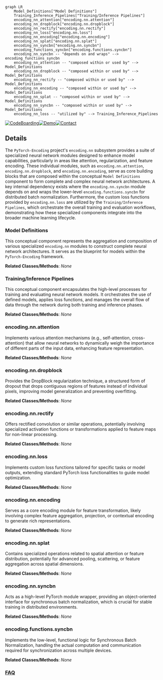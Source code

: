 ```mermaid
graph LR
    Model_Definitions["Model Definitions"]
    Training_Inference_Pipelines["Training/Inference Pipelines"]
    encoding_nn_attention["encoding.nn.attention"]
    encoding_nn_dropblock["encoding.nn.dropblock"]
    encoding_nn_rectify["encoding.nn.rectify"]
    encoding_nn_loss["encoding.nn.loss"]
    encoding_nn_encoding["encoding.nn.encoding"]
    encoding_nn_splat["encoding.nn.splat"]
    encoding_nn_syncbn["encoding.nn.syncbn"]
    encoding_functions_syncbn["encoding.functions.syncbn"]
    encoding_nn_syncbn -- "depends on and wraps" --> encoding_functions_syncbn
    encoding_nn_attention -- "composed within or used by" --> Model_Definitions
    encoding_nn_dropblock -- "composed within or used by" --> Model_Definitions
    encoding_nn_rectify -- "composed within or used by" --> Model_Definitions
    encoding_nn_encoding -- "composed within or used by" --> Model_Definitions
    encoding_nn_splat -- "composed within or used by" --> Model_Definitions
    encoding_nn_syncbn -- "composed within or used by" --> Model_Definitions
    encoding_nn_loss -- "utilized by" --> Training_Inference_Pipelines
```

[![CodeBoarding](https://img.shields.io/badge/Generated%20by-CodeBoarding-9cf?style=flat-square)](https://github.com/CodeBoarding/GeneratedOnBoardings)[![Demo](https://img.shields.io/badge/Try%20our-Demo-blue?style=flat-square)](https://www.codeboarding.org/demo)[![Contact](https://img.shields.io/badge/Contact%20us%20-%20contact@codeboarding.org-lightgrey?style=flat-square)](mailto:contact@codeboarding.org)

## Details

The `PyTorch-Encoding` project's `encoding.nn` subsystem provides a suite of specialized neural network modules designed to enhance model capabilities, particularly in areas like attention, regularization, and feature encoding. These individual modules, such as `encoding.nn.attention`, `encoding.nn.dropblock`, and `encoding.nn.encoding`, serve as core building blocks that are composed within the conceptual `Model Definitions` component to form complete and complex neural network architectures. A key internal dependency exists where the `encoding.nn.syncbn` module depends on and wraps the lower-level `encoding.functions.syncbn` for distributed batch normalization. Furthermore, the custom loss functions provided by `encoding.nn.loss` are utilized by the `Training/Inference Pipelines`, which orchestrate the overall training and evaluation workflows, demonstrating how these specialized components integrate into the broader machine learning lifecycle.

### Model Definitions
This conceptual component represents the aggregation and composition of various specialized `encoding.nn` modules to construct complete neural network architectures. It serves as the blueprint for models within the `PyTorch-Encoding` framework.


**Related Classes/Methods**: _None_

### Training/Inference Pipelines
This conceptual component encapsulates the high-level processes for training and evaluating neural network models. It orchestrates the use of defined models, applies loss functions, and manages the overall flow of data through the network during both training and inference phases.


**Related Classes/Methods**: _None_

### encoding.nn.attention
Implements various attention mechanisms (e.g., self-attention, cross-attention) that allow neural networks to dynamically weigh the importance of different parts of the input data, enhancing feature representation.


**Related Classes/Methods**: _None_

### encoding.nn.dropblock
Provides the DropBlock regularization technique, a structured form of dropout that drops contiguous regions of features instead of individual pixels, improving model generalization and preventing overfitting.


**Related Classes/Methods**: _None_

### encoding.nn.rectify
Offers rectified convolution or similar operations, potentially involving specialized activation functions or transformations applied to feature maps for non-linear processing.


**Related Classes/Methods**: _None_

### encoding.nn.loss
Implements custom loss functions tailored for specific tasks or model outputs, extending standard PyTorch loss functionalities to guide model optimization.


**Related Classes/Methods**: _None_

### encoding.nn.encoding
Serves as a core encoding module for feature transformation, likely involving complex feature aggregation, projection, or contextual encoding to generate rich representations.


**Related Classes/Methods**: _None_

### encoding.nn.splat
Contains specialized operations related to spatial attention or feature distribution, potentially for advanced pooling, scattering, or feature aggregation across spatial dimensions.


**Related Classes/Methods**: _None_

### encoding.nn.syncbn
Acts as a high-level PyTorch module wrapper, providing an object-oriented interface for synchronous batch normalization, which is crucial for stable training in distributed environments.


**Related Classes/Methods**: _None_

### encoding.functions.syncbn
Implements the low-level, functional logic for Synchronous Batch Normalization, handling the actual computation and communication required for synchronization across multiple devices.


**Related Classes/Methods**: _None_



### [FAQ](https://github.com/CodeBoarding/GeneratedOnBoardings/tree/main?tab=readme-ov-file#faq)